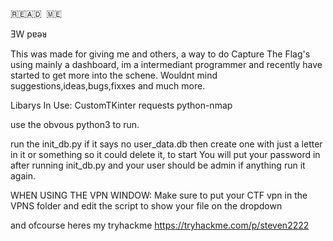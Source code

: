 
​🇷​​🇪​​🇦​​🇩​ ​ 🇲​​🇪​


ƎW pɐǝᴚ
                                                                                                      

This was made for giving me and others, a way to do Capture The Flag's using mainly a dashboard, im a intermediant programmer 
and recently have started to get more into the schene. Wouldnt mind suggestions,ideas,bugs,fixxes and much more.

Libarys In Use:
  CustomTKinter
  requests
  python-nmap

use the obvous python3 to run.

run the init_db.py if it says no user_data.db then create one with just a letter in it or something so it could delete it, to start
You will put your password in after running init_db.py and your user should be admin if anything run it again.

WHEN USING THE VPN WINDOW:
  Make sure to put your CTF vpn in the VPNS folder and edit the script to show your file on the dropdown

and ofcourse heres my tryhackme https://tryhackme.com/p/steven2222

